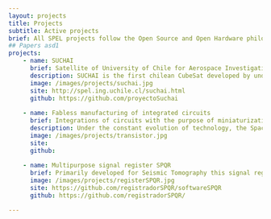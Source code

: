 ```yaml
---
layout: projects
title: Projects
subtitle: Active projects
brief: All SPEL projects follow the Open Source and Open Hardware philosophy
## Papers asd1
projects:
    - name: SUCHAI
      brief: Satellite of University of Chile for Aerospace Investigation
      description: SUCHAI is the first chilean CubeSat developed by undergraduate students, engineers and professors of the Electrical Engineering, Physics and Mechanical Engineering Departments of the Faculty of Physical and Mathematical Sciences (FCFM) at Universidad de Chile. The main goal is to learn the whole chain process designing, building/integrating, launching and operating a picosatellite.
      image: /images/projects/suchai.jpg
      site: http://spel.ing.uchile.cl/suchai.html
      github: https://github.com/proyectoSuchai
       
    - name: Fabless manufacturing of integrated circuits
      brief: Integrations of circuits with the purpose of miniaturization of circuits for sensors used in several areas such as communications, biomedical, geophysics or astronomical instrumentation.  
      description: Under the constant evolution of technology, the Space and Planetary Exploration Laboratory created a project with the point designing and implementing integrated circuits (IC), both analog and digital, to be used in different areas and for different purposes such as geophysics, biomedical, astronomical instrumentation, telecommunications, etc. Making use of "fabless manufacturing" philosophy, free software and the MOSIS educational program, we have manage to design small integrated amplifiers, the basic unit of any analog circuit such as ADC or DAC, and it is expected that in the near future that mixed signal circuit or fully digital, always with the assistance, cooperation and enthusiasm of colleagues and researchers from the Universidad Católica de Chile.
      image: /images/projects/transistor.jpg
      site: 
      github:  
      
    - name: Multipurpose signal register SPQR
      brief: Primarily developed for Seismic Tomography this signal register (in development stage) is capable of digitalize, synchronize (accurately to GPS time) and save to disk signal samples from different sources. Currently there are two ADC developed, one for three-axis geophones, and other for a type-K thermocouple.
      image: /images/projects/registerSPQR.jpg
      site: https://github.com/registradorSPQR/softwareSPQR
      github: https://github.com/registradorSPQR/

---
```

